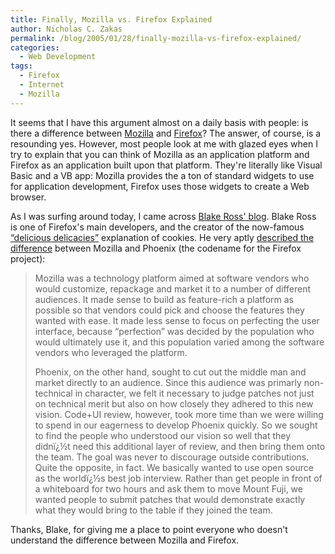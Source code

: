 ```yaml
---
title: Finally, Mozilla vs. Firefox Explained
author: Nicholas C. Zakas
permalink: /blog/2005/01/28/finally-mozilla-vs-firefox-explained/
categories:
  - Web Development
tags:
  - Firefox
  - Internet
  - Mozilla
---
```

It seems that I have this argument almost on a daily basis with people: is there a difference between <a title="Mozilla" rel="external" href="http://www.mozilla.org/">Mozilla</a> and <a title="Mozilla Firefox" rel="external" href="http://www.mozilla.org/projects/firefox">Firefox</a>? The answer, of course, is a resounding yes. However, most people look at me with glazed eyes when I try to explain that you can think of Mozilla as an application platform and Firefox as an application built upon that platform. They're literally like Visual Basic and a VB app: Mozilla provides the a ton of standard widgets to use for application development, Firefox uses those widgets to create a Web browser.

As I was surfing around today, I came across <a title="Blake Ross - Firefox Blog" rel="external" href="http://www.blakeross.com">Blake Ross' blog</a>. Blake Ross is one of Firefox's main developers, and the creator of the now-famous <a title="Cookies are delicious delicacies" rel="external" href="http://www.squarefree.com/extensions/delicious-delicacies/delicious.png">&#8220;delicious delicacies&#8221;</a> explanation of cookies. He very aptly <a title="Developer Recruitment in Firefox" rel="external" href="http://blakeross.com/index.php?p=19">described the difference</a> between Mozilla and Phoenix (the codename for the Firefox project):

> Mozilla was a technology platform aimed at software vendors who would customize, repackage and market it to a number of different audiences. It made sense to build as feature-rich a platform as possible so that vendors could pick and choose the features they wanted with ease. It made less sense to focus on perfecting the user interface, because &#8220;perfection&#8221; was decided by the population who would ultimately use it, and this population varied among the software vendors who leveraged the platform.
> 
> Phoenix, on the other hand, sought to cut out the middle man and market directly to an audience. Since this audience was primarly non-technical in character, we felt it necessary to judge patches not just on technical merit but also on how closely they adhered to this new vision. Code+UI review, however, took more time than we were willing to spend in our eagerness to develop Phoenix quickly. So we sought to find the people who understood our vision so well that they didnï¿½t need this additional layer of review, and then bring them onto the team. The goal was never to discourage outside contributions. Quite the opposite, in fact. We basically wanted to use open source as the worldï¿½s best job interview. Rather than get people in front of a whiteboard for two hours and ask them to move Mount Fuji, we wanted people to submit patches that would demonstrate exactly what they would bring to the table if they joined the team.

Thanks, Blake, for giving me a place to point everyone who doesn't understand the difference between Mozilla and Firefox.
